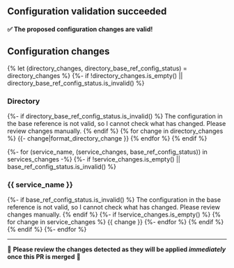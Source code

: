 ## Configuration validation succeeded

#### ✅ The proposed configuration changes are valid!

## Configuration changes

{% let (directory_changes, directory_base_ref_config_status) = directory_changes %}
{%- if !directory_changes.is_empty() || directory_base_ref_config_status.is_invalid() %}

### Directory

{%- if directory_base_ref_config_status.is_invalid() %}
The configuration in the base reference is not valid, so I cannot check what has changed. Please review changes manually.
{% endif %}
{% for change in directory_changes %}
{{- change|format_directory_change }}
{% endfor %}
{% endif %}

{%- for (service_name, (service_changes, base_ref_config_status)) in services_changes -%}
{%- if !service_changes.is_empty() || base_ref_config_status.is_invalid() %}
### {{ service_name }}
{%- if base_ref_config_status.is_invalid() %}
The configuration in the base reference is not valid, so I cannot check what has changed. Please review changes manually.
{% endif %}
{%- if !service_changes.is_empty() %}
{% for change in service_changes %}
{{ change }}
{%- endfor %}
{% endif %}
{% endif %}
{%- endfor %}

***

🔸 **Please review the changes detected as they will be applied *immediately* once this PR is merged** 🔸
